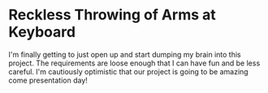 Reckless Throwing of Arms at Keyboard
=====================================

I'm finally getting to just open up and start dumping my brain into this project. The requirements are loose enough that I can have fun and be less careful.
I'm cautiously optimistic that our project is going to be amazing come presentation day!
